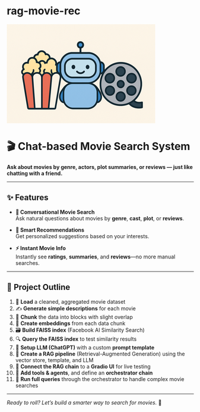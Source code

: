 # rag-movie-rec

![alt text](image.png)

# 🎬 Chat-based Movie Search System

**Ask about movies by genre, actors, plot summaries, or reviews — just like chatting with a friend.**

---

## ✨ Features

- **💬 Conversational Movie Search**  
  Ask natural questions about movies by **genre**, **cast**, **plot**, or **reviews**.

- **🎯 Smart Recommendations**  
  Get personalized suggestions based on your interests.

- **⚡ Instant Movie Info**  
  Instantly see **ratings**, **summaries**, and **reviews**—no more manual searches.

---

## 🧠 Project Outline

1. 📂 **Load** a cleaned, aggregated movie dataset  
2. ✍️ **Generate simple descriptions** for each movie  
3. 🔄 **Chunk** the data into blocks with slight overlap  
4. 🧬 **Create embeddings** from each data chunk  
5. 🗃️ **Build FAISS index** (Facebook AI Similarity Search)  
6. 🔍 **Query the FAISS index** to test similarity results  
7. 🤖 **Setup LLM (ChatGPT)** with a custom **prompt template**  
8. 🔗 **Create a RAG pipeline** (Retrieval-Augmented Generation) using the vector store, template, and LLM  
9. 🧪 **Connect the RAG chain** to a **Gradio UI** for live testing  
10. 🧰 **Add tools & agents**, and define an **orchestrator chain**  
11. 🎥 **Run full queries** through the orchestrator to handle complex movie searches

---

_Ready to roll? Let’s build a smarter way to search for movies._ 🍿

